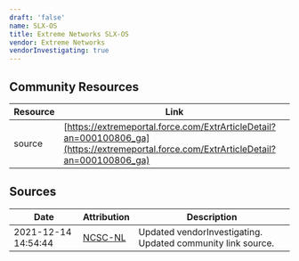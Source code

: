 ```yaml
---
draft: 'false'
name: SLX-OS
title: Extreme Networks SLX-OS
vendor: Extreme Networks
vendorInvestigating: true
---
```



## Community Resources
| Resource | Link |
| --- | --- |
| source | [https://extremeportal.force.com/ExtrArticleDetail?an=000100806_ga](https://extremeportal.force.com/ExtrArticleDetail?an=000100806_ga) |


## Sources
| Date | Attribution | Description |
| --- | --- | --- |
| 2021-12-14 14:54:44 | [NCSC-NL](https://github.com/NCSC-NL/log4shell/blob/main/software/README.md) | Updated vendorInvestigating. Updated community link source.  |
